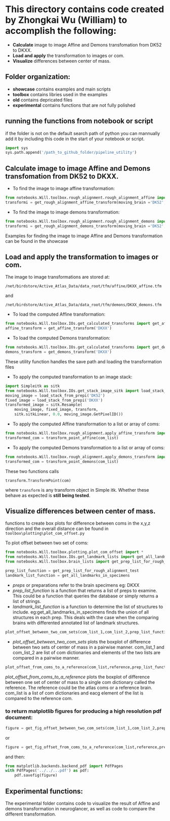 # This directory contains code created by Zhongkai Wu (William) to accomplish the following:
* **Calculate** image to image Affine and Demons transfomation from DK52 to DKXX.
* **Load and apply** the transformation to images or com.
* **Visualize** differences between center of mass.

## Folder organization:
* **showcase**  contains examples and main scripts
* **toolbox** contains libries used in the examples
* **old** contains depricated files
* **experimental**  contains functions that are not fully polished

## running the functions from notebook or script
if the folder is not on the default search path of python you can mannually add it by including this code in the start of your notebook or script.
```python
import sys
sys.path.append('/path_to_github_folder/pipeline_utility')
```

## Calculate image to image Affine and Demons transfomation from DK52 to DKXX.
* To find the image to image affine transformation:
``` python
from notebooks.Will.toolbox.rough_alignment.rough_alignment_affine import get_rough_alignment_affine_transform
transformi = get_rough_alignment_affine_transform(moving_brain ='DK52',fixed_brain = 'DKXX')
```
* To find the image to image demons transformation:
``` python
from notebooks.Will.toolbox.rough_alignment.rough_alignment_demons import get_rough_alignment_demons_transform
transformi = get_rough_alignment_demons_transform(moving_brain ='DK52',fixed_brain = 'DKXX')
```
Examples for finding the image to image Affine and Demons transformation can be found in the showcase
## Load and apply the transformation to images or com.
The image to image transformations are stored at: 

```
/net/birdstore/Active_Atlas_Data/data_root/tfm/affine/DKXX_affine.tfm
```
and
```
/net/birdstore/Active_Atlas_Data/data_root/tfm/demons/DKXX_demons.tfm
```
* To load the computed Affine transformation:
``` python
from notebooks.Will.toolbox.IOs.get_calculated_transforms import get_affine_transform
affine_transform = get_affine_transform('DKXX')
```
* To load the computed Demons transformation:
``` python
from notebooks.Will.toolbox.IOs.get_calculated_transforms import get_demons_transform
demons_transform = get_demons_transform('DKXX')
```
These utility function handles the save path and loading the transformation files
* To apply the computed transformation to an image stack:
```python
import Simpleitk as sitk
from notebooks.Will.toolbox.IOs.get_stack_image_sitk import load_stack_from_prepi
moving_image = load_stack_from_prepi('DK52')
fixed_image = load_stack_from_prepi('DKXX')
transformed_image = sitk.Resample(
    moving_image, fixed_image, transform,
    sitk.sitkLinear, 0.0, moving_image.GetPixelID())
```
* To apply the computed Affine transformation to a list or array of coms:
```python
from notebooks.Will.toolbox.rough_alignment.apply_affine_transform import transform_point_affine
transformed_com = transform_point_affine(com_list)
```
* To apply the computed Demons transformation to a list or array of coms:
```python
from notebooks.Will.toolbox.rough_alignment.apply_demons_transform import transform_point_demons
transformed_com = transform_point_demons(com_list)
```
These two functions calls
```
transform.TransformPoint(com)
```
where `transform` is any transform object in Simple itk.  Whether these behave as expected is **still being tested**.
## Visualize differences between center of mass.
functions to create box plots for difference between coms in the x,y,z direction and the overall distance can be found in 
`
toolbox\plotting\plot_com_offset.py
`

To plot offset between two set of coms:
```python
from notebooks.Will.toolbox.plotting.plot_com_offset import *
from notebooks.Will.toolbox.IOs.get_landmark_lists import get_all_landmarks_in_specimens
from notebooks.Will.toolbox.brain_lists import get_prep_list_for_rough_alignment_test

prep_list_function = get_prep_list_for_rough_alignment_test
landmark_list_function = get_all_landmarks_in_specimens
```
* *preps* or preparations refer to the brain specimens eg: DKXX
* *prep_list_function* is a function that returns a list of preps to examine.  This could be a function that queries the database or simply returns a list of strings.
* *landmark_list_function* is a function to determine the list of structures to include. 
eg:get_all_landmarks_in_specimens finds the union of all structures in each prep.  This deals with the case when the comparing brains with differented annotated list of landmark structures.

```python
plot_offset_between_two_com_sets(com_list_1,com_list_2,prep_list_function,landmark_list_function,plot_title)
```
* *plot_offset_between_two_com_sets* plots the boxplot of difference between two sets of center of mass in a pairwise manner.  com_list_1 and com_list_2 are list of com dictionaries and elements of the two lists are compared in a pairwise manner. 
```python
plot_offset_from_coms_to_a_reference(com_list,reference,prep_list_function,landmark_list_function,plot_title)
```
*plot_offset_from_coms_to_a_reference* plots the boxplot of difference between one set of center of mass to a single com dictionary called the reference.  The reference could be the atlas coms or a reference brain.  com_list is a list of com dictionaries and eacg element of the list is compared to the reference com. 
### to return matplotlib figures for producing a high resolution pdf document:

```python
figure = get_fig_offset_between_two_com_sets(com_list_1,com_list_2,prep_list_function,landmark_list_function,plot_title)
```
or
```python
figure = get_fig_offset_from_coms_to_a_reference(com_list,reference,prep_list_function,landmark_list_function,plot_title)
```
and then:
```python
from matplotlib.backends.backend_pdf import PdfPages
with PdfPages('../../...pdf') as pdf:
    pdf.savefig(figure)
```

## Experimental functions:
The experimental folder contains code to visualize the result of Affine and demons transformation in neuroglancer, as well as code to compare the different transformation.
